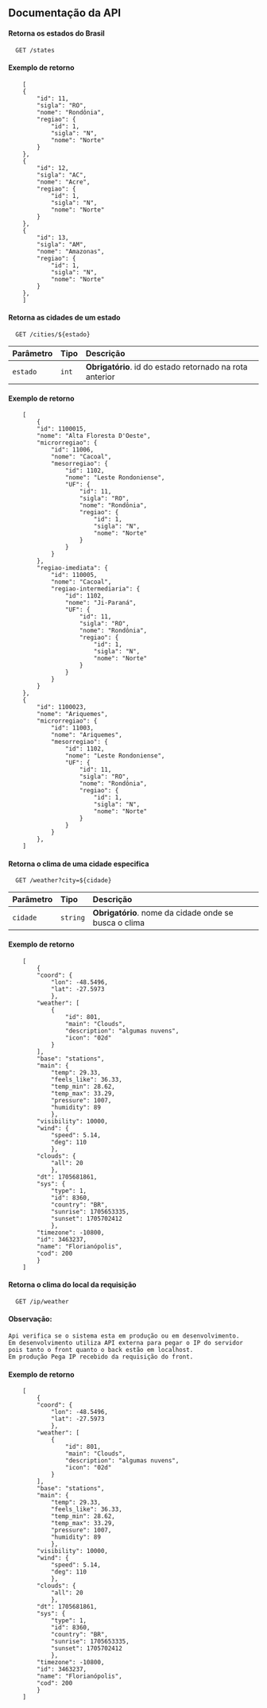 
## Documentação da API

#### Retorna os estados do Brasil

```http
  GET /states
```

#### Exemplo de retorno
```
    [
	{
		"id": 11,
		"sigla": "RO",
		"nome": "Rondônia",
		"regiao": {
			"id": 1,
			"sigla": "N",
			"nome": "Norte"
		}
	},
	{
		"id": 12,
		"sigla": "AC",
		"nome": "Acre",
		"regiao": {
			"id": 1,
			"sigla": "N",
			"nome": "Norte"
		}
	},
	{
		"id": 13,
		"sigla": "AM",
		"nome": "Amazonas",
		"regiao": {
			"id": 1,
			"sigla": "N",
			"nome": "Norte"
		}
	},
    ]
```


#### Retorna as cidades de um estado

```http
  GET /cities/${estado}
```

| Parâmetro   | Tipo       | Descrição                                   |
| :---------- | :--------- | :------------------------------------------ |
| `estado`      | `int` | **Obrigatório**. id do estado retornado na rota anterior |

#### Exemplo de retorno
```
	[
	    {
		"id": 1100015,
		"nome": "Alta Floresta D'Oeste",
		"microrregiao": {
			"id": 11006,
			"nome": "Cacoal",
			"mesorregiao": {
				"id": 1102,
				"nome": "Leste Rondoniense",
				"UF": {
					"id": 11,
					"sigla": "RO",
					"nome": "Rondônia",
					"regiao": {
						"id": 1,
						"sigla": "N",
						"nome": "Norte"
					}
				}
			}
		},
		"regiao-imediata": {
			"id": 110005,
			"nome": "Cacoal",
			"regiao-intermediaria": {
				"id": 1102,
				"nome": "Ji-Paraná",
				"UF": {
					"id": 11,
					"sigla": "RO",
					"nome": "Rondônia",
					"regiao": {
						"id": 1,
						"sigla": "N",
						"nome": "Norte"
					}
				}
			}
		}
	},
	{
		"id": 1100023,
		"nome": "Ariquemes",
		"microrregiao": {
			"id": 11003,
			"nome": "Ariquemes",
			"mesorregiao": {
				"id": 1102,
				"nome": "Leste Rondoniense",
				"UF": {
					"id": 11,
					"sigla": "RO",
					"nome": "Rondônia",
					"regiao": {
						"id": 1,
						"sigla": "N",
						"nome": "Norte"
					}
				}
			}
		},
    ]
```

#### Retorna o clima de uma cidade especifica

```http
  GET /weather?city=${cidade}
```

| Parâmetro   | Tipo       | Descrição                                   |
| :---------- | :--------- | :------------------------------------------ |
| `cidade`      | `string` | **Obrigatório**. nome da cidade onde se busca o clima |

#### Exemplo de retorno
```
	[
	    {
        "coord": {
            "lon": -48.5496,
            "lat": -27.5973
            },
        "weather": [
            {
                "id": 801,
                "main": "Clouds",
                "description": "algumas nuvens",
                "icon": "02d"
            }
        ],
        "base": "stations",
        "main": {
            "temp": 29.33,
            "feels_like": 36.33,
            "temp_min": 28.62,
            "temp_max": 33.29,
            "pressure": 1007,
            "humidity": 89
            },
        "visibility": 10000,
        "wind": {
            "speed": 5.14,
            "deg": 110
            },
        "clouds": {
            "all": 20
            },
        "dt": 1705681861,
        "sys": {
            "type": 1,
            "id": 8360,
            "country": "BR",
            "sunrise": 1705653335,
            "sunset": 1705702412
            },
        "timezone": -10800,
        "id": 3463237,
        "name": "Florianópolis",
        "cod": 200
        }
    ]
```

#### Retorna o clima do local da requisição

```http
  GET /ip/weather
```
#### Observação:
    Api verifica se o sistema esta em produção ou em desenvolvimento. 
    Em desenvolvimento utiliza API externa para pegar o IP do servidor pois tanto o front quanto o back estão em localhost.
    Em produção Pega IP recebido da requisição do front.


#### Exemplo de retorno
```
	[
	    {
        "coord": {
            "lon": -48.5496,
            "lat": -27.5973
            },
        "weather": [
            {
                "id": 801,
                "main": "Clouds",
                "description": "algumas nuvens",
                "icon": "02d"
            }
        ],
        "base": "stations",
        "main": {
            "temp": 29.33,
            "feels_like": 36.33,
            "temp_min": 28.62,
            "temp_max": 33.29,
            "pressure": 1007,
            "humidity": 89
            },
        "visibility": 10000,
        "wind": {
            "speed": 5.14,
            "deg": 110
            },
        "clouds": {
            "all": 20
            },
        "dt": 1705681861,
        "sys": {
            "type": 1,
            "id": 8360,
            "country": "BR",
            "sunrise": 1705653335,
            "sunset": 1705702412
            },
        "timezone": -10800,
        "id": 3463237,
        "name": "Florianópolis",
        "cod": 200
        }
    ]
```

